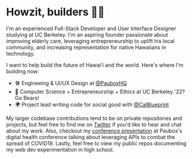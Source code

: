 # Howzit, builders 🤙🏼

I'm an experienced Full-Stack Developer and User Interface Designer studying at UC Berkeley. I'm an aspiring founder passionate about improving elderly care, leveraging entrepreneurship to uplift his local community, and increasing representation for native Hawaiians in technology.

I want to help build the future of Hawaiʻi and the world. Here's where I'm building now:

- 🛠 Engineeing & UI/UX Design at [@PauboxHQ](https://www.paubox.com/)
- 🐻 Computer Science + Entrepreneurship + Ethics at UC Berkeley '22? Go Bears!
- 🌍 Project lead writing code for social good with [@CalBlueprint](https://calblueprint.org/)

My larger codebase contributions tend to be on private repositories and projects, but feel free to find me on [Twitter](https://www.twitter.com/nickwongio) if you'd like to hear and chat about my work. Also, checkout my [conference presentation](https://www.youtube.com/watch?v=4ia21ZmHJKA) at Paubox's digital health conference talking about leveraging APIs to combat the spread of COVID19. Lastly, feel free to view my public repos documenting my web dev experimentation in high school.

<!--
**niwong/niwong** is a ✨ _special_ ✨ repository because its `README.md` (this file) appears on your GitHub profile.

Here are some ideas to get you started:

- 🔭 I’m currently working on ...
- 🌱 I’m currently learning ...
- 👯 I’m looking to collaborate on ...
- 🤔 I’m looking for help with ...
- 💬 Ask me about ...
- 📫 How to reach me: ...
- 😄 Pronouns: ...
- ⚡ Fun fact: ...
-->
